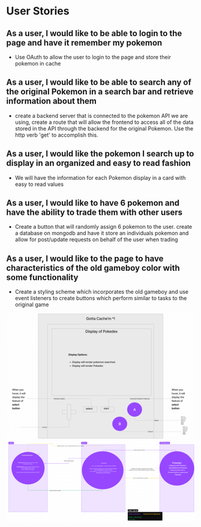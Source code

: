 # User Stories

## As a user, I would like to be able to login to the page and have it remember my pokemon

- Use OAuth to allow the user to login to the page and store their pokemon in cache

## As a user, I would like to be able to search any of the original Pokemon in a search bar and retrieve information about them

- create a backend server that is connected to the pokemon API we are using, create a route that will allow the frontend to access all of the data stored in the API through the backend for the original Pokemon. Use the http verb 'get' to accomplish this.

## As a user, I would like the pokemon I search up to display in an organized and easy to read fashion

- We will have the information for each Pokemon display in a card with easy to read values

## As a user, I would like to have 6 pokemon and have the ability to trade them with other users

- Create a button that will randomly assign 6 pokemon to the user. create a database on mongodb and have it store an individuals pokemon and allow for post/update requests on behalf of the user when trading

## As a user, I would like to the page to have characteristics of the old gameboy color with some functionality

- Create a styling scheme which incorporates the old gameboy and use event listeners to create buttons which perform similar to tasks to the original game

![Wireframe Version 1.0](wireframeV1.jpg)
![Domain Model Version 1.0](domainmodelV1.jpg)
